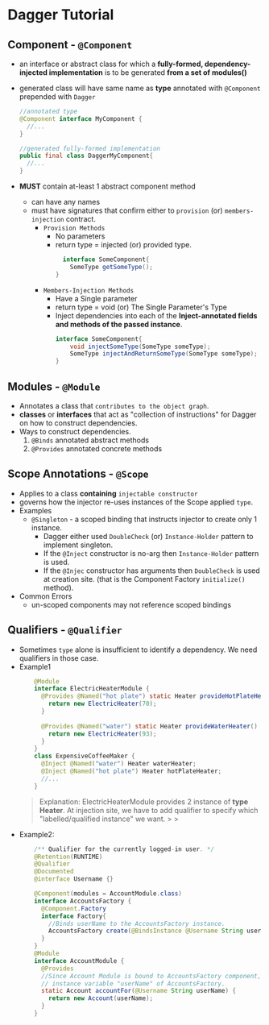 # Dagger Tutorial 

## Component - `@Component`

 - an interface or abstract class for which a __fully-formed, dependency-injected implementation__ is to be generated __from a set of modules()__
 - generated class will have same name as __type__ annotated with `@Component` prepended with `Dagger`
   
   ```java
   //annotated type 
   @Component interface MyComponent {   
     //...
   }
   
   //generated fully-formed implementation
   public final class DaggerMyComponent{   
     //...
   } 
   ```
 - __MUST__ contain at-least 1 abstract component method
    - can have any names
    - must have signatures that confirm either to `provision` (or) `members-injection` contract.
      - `Provision Methods` 
        - No parameters
        - return type = injected (or) provided type.
          ```java
            interface SomeComponent{
              SomeType getSomeType();
          }
          ```
      - `Members-Injection Methods`
        - Have a Single parameter
        - return type = void (or) The Single Parameter's Type
        - Inject dependencies into each of the **Inject-annotated fields and methods of the passed instance**.
          ```java
          interface SomeComponent{ 
              void injectSomeType(SomeType someType);
              SomeType injectAndReturnSomeType(SomeType someType);
          }
          ```

## Modules - `@Module`

- Annotates a class that `contributes to the object graph`.
- __classes__ or __interfaces__ that act as "collection of instructions" for Dagger on how to construct dependencies.
- Ways to construct dependencies.
  1. `@Binds` annotated abstract methods
  2. `@Provides` annotated concrete methods 
  
        
## Scope Annotations - `@Scope` 

- Applies to a class __containing__ `injectable constructor`
- governs how the injector re-uses instances of the Scope applied `type`.
- Examples
  - `@Singleton` - a scoped binding that instructs injector to create only 1 instance.
    - Dagger either used `DoubleCheck` (or) `Instance-Holder` pattern to implement singleton.
    - If the `@Inject` constructor is no-arg then `Instance-Holder` pattern is used.
    - If the `@Injec` constructor has arguments then `DoubleCheck` is used at creation site. 
      (that is the Component Factory `initialize()` method).
- Common Errors
  - un-scoped components may not reference scoped bindings
  

## Qualifiers - `@Qualifier`

- Sometimes `type` alone is insufficient to identify a dependency. We need qualifiers in those case.
- Example1
  ```java
      @Module
      interface ElectricHeaterModule { 
        @Provides @Named("hot plate") static Heater provideHotPlateHeater() {
          return new ElectricHeater(70);
        }
                    
        @Provides @Named("water") static Heater provideWaterHeater() {
          return new ElectricHeater(93);
        }
      }   
      class ExpensiveCoffeeMaker {
        @Inject @Named("water") Heater waterHeater;
        @Inject @Named("hot plate") Heater hotPlateHeater;
        //...
      }
  ```
  >Explanation: ElectricHeaterModule provides 2 instance of __type Heater__. At injection site, we have to add 
  > qualifier to specify which "labelled/qualified instance" we want.                                                                                                                                                                                                                                                                                                                                                                                                                                                                                                                                 > 
                                                                                                                                                                                                                                                                                                                                                                                                                                                                                                                                                      >
- Example2: 
  ```java
      /** Qualifier for the currently logged-in user. */
      @Retention(RUNTIME)
      @Qualifier
      @Documented
      @interface Username {}
  
      @Component(modules = AccountModule.class)
      interface AccountsFactory {
        @Component.Factory
        interface Factory{
          //Binds userName to the AccountsFactory instance.
          AccountsFactory create(@BindsInstance @Username String username);
        }
      }
      @Module
      interface AccountModule {
        @Provides
        //Since Account Module is bound to AccountsFactory component, userName is passed from bound
        // instance variable "userName" of AccountsFactory. 
        static Account accountFor(@Username String userName) {
          return new Account(userName);
        }
      } 
  ```